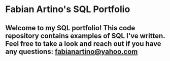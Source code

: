 # Fabian Artino's SQL Portfolio

## Welcome to my SQL portfolio! This code repository contains examples of SQL I've written. Feel free to take a look and reach out if you have any questions: fabianartino@yahoo.com
